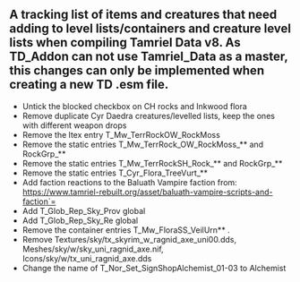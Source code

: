 ## A tracking list of items and creatures that need adding to level lists/containers and creature level lists when compiling Tamriel Data v8. As TD_Addon can not use Tamriel_Data as a master, this changes can only be implemented when creating a new TD .esm file.

- Untick the blocked checkbox on CH rocks and Inkwood flora
- Remove duplicate Cyr Daedra creatures/levelled lists, keep the ones with different weapon drops
- Remove the ltex entry T_Mw_TerrRockOW_RockMoss
- Remove the static entries T_Mw_TerrRock_OW_RockMoss_** and RockGrp_**
- Remove the static entries T_Mw_TerrRockSH_Rock_** and RockGrp_**
- Remove the static entries T_Cyr_Flora_TreeVurt_**
- Add faction reactions to the Baluath Vampire faction from: https://www.tamriel-rebuilt.org/asset/baluath-vampire-scripts-and-faction`=
- Add T_Glob_Rep_Sky_Prov global
- Add T_Glob_Rep_Sky_Re global
- Remove the container entries T_Mw_FloraSS_VeilUrn** .
- Remove Textures/sky/tx_skyrim_w_ragnid_axe_uni00.dds, Meshes/sky/w/sky_uni_ragnid_axe.nif, Icons/sky/w/tx_uni_ragnid_axe.dds
- Change the name of T_Nor_Set_SignShopAlchemist_01-03 to Alchemist